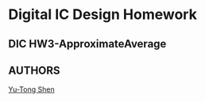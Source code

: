 # Digital IC Design Homework

## DIC HW3-ApproximateAverage

## AUTHORS
[Yu-Tong Shen](https://github.com/yutongshen/)

